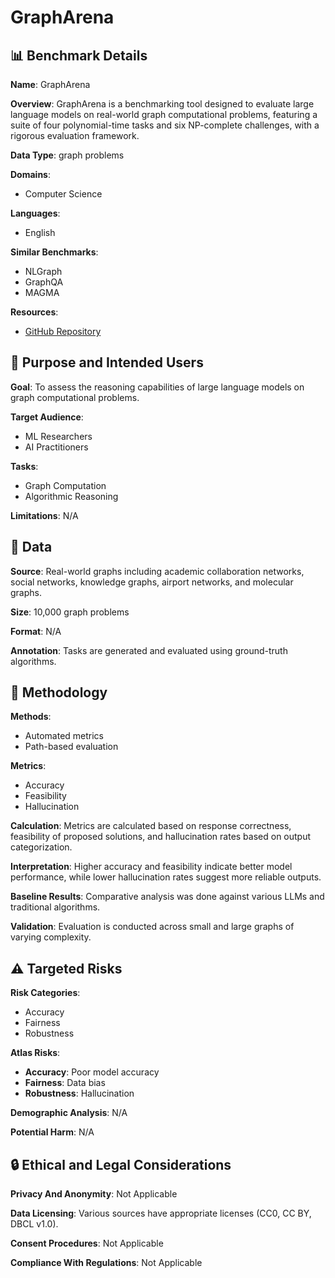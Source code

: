 # GraphArena

## 📊 Benchmark Details

**Name**: GraphArena

**Overview**: GraphArena is a benchmarking tool designed to evaluate large language models on real-world graph computational problems, featuring a suite of four polynomial-time tasks and six NP-complete challenges, with a rigorous evaluation framework.

**Data Type**: graph problems

**Domains**:
- Computer Science

**Languages**:
- English

**Similar Benchmarks**:
- NLGraph
- GraphQA
- MAGMA

**Resources**:
- [GitHub Repository](https://github.com/squareRoot3/GraphArena)

## 🎯 Purpose and Intended Users

**Goal**: To assess the reasoning capabilities of large language models on graph computational problems.

**Target Audience**:
- ML Researchers
- AI Practitioners

**Tasks**:
- Graph Computation
- Algorithmic Reasoning

**Limitations**: N/A

## 💾 Data

**Source**: Real-world graphs including academic collaboration networks, social networks, knowledge graphs, airport networks, and molecular graphs.

**Size**: 10,000 graph problems

**Format**: N/A

**Annotation**: Tasks are generated and evaluated using ground-truth algorithms.

## 🔬 Methodology

**Methods**:
- Automated metrics
- Path-based evaluation

**Metrics**:
- Accuracy
- Feasibility
- Hallucination

**Calculation**: Metrics are calculated based on response correctness, feasibility of proposed solutions, and hallucination rates based on output categorization.

**Interpretation**: Higher accuracy and feasibility indicate better model performance, while lower hallucination rates suggest more reliable outputs.

**Baseline Results**: Comparative analysis was done against various LLMs and traditional algorithms.

**Validation**: Evaluation is conducted across small and large graphs of varying complexity.

## ⚠️ Targeted Risks

**Risk Categories**:
- Accuracy
- Fairness
- Robustness

**Atlas Risks**:
- **Accuracy**: Poor model accuracy
- **Fairness**: Data bias
- **Robustness**: Hallucination

**Demographic Analysis**: N/A

**Potential Harm**: N/A

## 🔒 Ethical and Legal Considerations

**Privacy And Anonymity**: Not Applicable

**Data Licensing**: Various sources have appropriate licenses (CC0, CC BY, DBCL v1.0).

**Consent Procedures**: Not Applicable

**Compliance With Regulations**: Not Applicable
